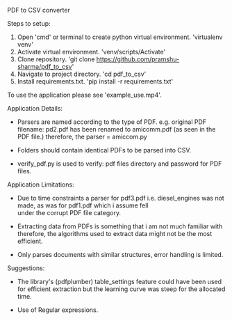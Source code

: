 PDF to CSV converter

Steps to setup:

1. Open 'cmd' or terminal to create python virtual environment. 'virtualenv venv'
2. Activate virtual environment. 'venv/scripts/Activate'
3. Clone repository. 'git clone https://github.com/pramshu-sharma/pdf_to_csv'
4. Navigate to project directory. 'cd pdf_to_csv'
5. Install requirements.txt. 'pip install -r requirements.txt'

To use the application please see 'example_use.mp4'.

Application Details:

- Parsers are named according to the type of PDF. e.g. original PDF filename: pd2.pdf has been renamed to amicomm.pdf
  (as seen in the PDF file.) therefore, the parser = amiccom.py
  
- Folders should contain identical PDFs to be parsed into CSV.
  
- verify_pdf.py is used to verify: pdf files directory and password for PDF files.

Application Limitations:

- Due to time constraints a parser for pdf3.pdf i.e. diesel_engines was not made, as was for pdf1.pdf which i assume fell   
  under the corrupt PDF file category.

- Extracting data from PDFs is something that i am not much familiar with therefore,
  the algorithms used to extract data might not be the most efficient.

- Only parses documents with similar structures, error handling is limited.

Suggestions:

- The library's (pdfplumber) table_settings feature could have been used for efficient extraction but
  the learning curve was steep for the allocated time.

- Use of Regular expressions.

